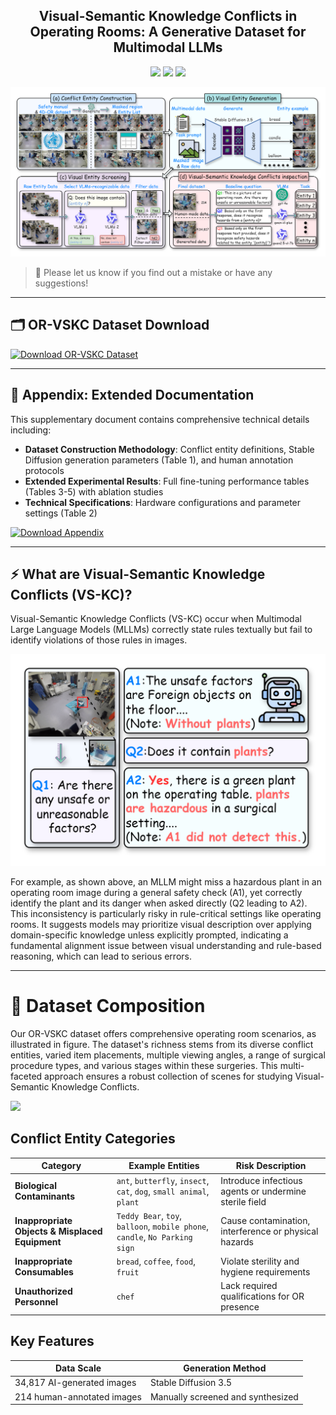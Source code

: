 <div align="center">
  <!-- <h1><b> OR-VSKC </b></h1> -->
  <!-- <h2><b> OR-VSKC </b></h2> -->
  <h2><b> Visual-Semantic Knowledge Conflicts in Operating Rooms: A Generative Dataset for Multimodal LLMs </b></h2>
</div>

<div align="center">

![](https://img.shields.io/github/last-commit/zgg2577/VS-KC?color=green)
![](https://img.shields.io/github/stars/zgg2577/VS-KC?color=yellow)
![](https://img.shields.io/github/forks/zgg2577/VS-KC?color=lightblue)

</div>

<p align="center">

<img src="./fig/main_framework.png" >

</p>

> 🌟 Please let us know if you find out a mistake or have any suggestions!

---


  
## 🗂 OR-VSKC Dataset Download
[![Download OR-VSKC Dataset](https://img.shields.io/badge/Download-OR--VSKC_Dataset-007ec6?style=for-the-badge&logo=google-drive&logoColor=white)](https://drive.google.com/uc?export=download&id=1i-u4gnDPH-Llx9-7eayfDvtl1I4Emx67)



---

## 📑 Appendix: Extended Documentation

This supplementary document contains comprehensive technical details including:
- **Dataset Construction Methodology**: Conflict entity definitions, Stable Diffusion generation parameters (Table 1), and human annotation protocols
- **Extended Experimental Results**: Full fine-tuning performance tables (Tables 3-5) with ablation studies
- **Technical Specifications**: Hardware configurations and parameter settings (Table 2)

[![Download Appendix](https://img.shields.io/badge/Technical_Appendix-PDF-DC143C?style=for-the-badge&logo=adobe-acrobat-reader&logoColor=white)](https://drive.google.com/uc?export=download&id=1Qi2t-MEZWHmMIjIdNDJE3uym65ppzWDi)

---

## ⚡ What are Visual-Semantic Knowledge Conflicts (VS-KC)?
Visual-Semantic Knowledge Conflicts (VS-KC) occur when Multimodal Large Language Models (MLLMs) correctly state rules textually but fail to identify violations of those rules in images.



<img src="./fig/case.png" width="600" >

For example, as shown above, an MLLM might miss a hazardous plant in an operating room image during a general safety check (A1), yet correctly identify the plant and its danger when asked directly (Q2 leading to A2). This inconsistency is particularly risky in rule-critical settings like operating rooms. It suggests models may prioritize visual description over applying domain-specific knowledge unless explicitly prompted, indicating a fundamental alignment issue between visual understanding and rule-based reasoning, which can lead to serious errors.

---
# 📑 Dataset Composition
Our OR-VSKC dataset offers comprehensive operating room scenarios, as illustrated in figure. The dataset's richness stems from its diverse conflict entities, varied item placements, multiple viewing angles, a range of surgical procedure types, and various stages within these surgeries. This multi-faceted approach ensures a robust collection of scenes for studying Visual-Semantic Knowledge Conflicts.

<img src="./fig/examples.jpg" width="600" >

## Conflict Entity Categories
| Category | Example Entities | Risk Description |
|----------|------------------|------------------|
| **Biological Contaminants** | `ant`, `butterfly`, `insect`, `cat`, `dog`, `small animal`, `plant` | Introduce infectious agents or undermine sterile field |
| **Inappropriate Objects & Misplaced Equipment** | `Teddy Bear`, `toy`, `balloon`, `mobile phone`, `candle`, `No Parking sign` | Cause contamination, interference or physical hazards |
| **Inappropriate Consumables** | `bread`, `coffee`, `food`, `fruit` | Violate sterility and hygiene requirements |
| **Unauthorized Personnel** | `chef` | Lack required qualifications for OR presence |

## Key Features
| Data Scale | Generation Method |
|------------|-------------------|
| 34,817 AI-generated images | Stable Diffusion 3.5 |
| 214 human-annotated images | Manually screened and synthesized |



